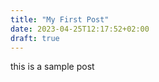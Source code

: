```yaml
---
title: "My First Post"
date: 2023-04-25T12:17:52+02:00
draft: true
---
```


this is a sample post